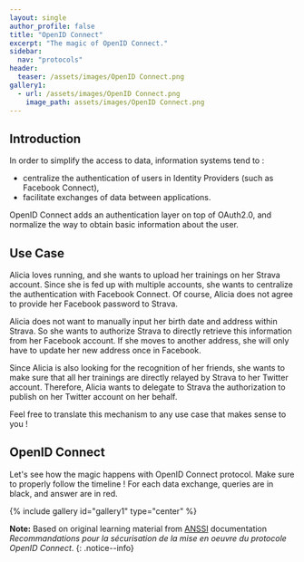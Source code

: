 ```yaml
---
layout: single
author_profile: false
title: "OpenID Connect"
excerpt: "The magic of OpenID Connect."
sidebar:
  nav: "protocols"
header:
  teaser: /assets/images/OpenID Connect.png
gallery1:
  - url: /assets/images/OpenID Connect.png
    image_path: assets/images/OpenID Connect.png
---
```

## Introduction

In order to simplify the access to data, information systems tend to :
- centralize the authentication of users in Identity Providers (such as Facebook Connect),
- facilitate exchanges of data between applications.

OpenID Connect adds an authentication layer on top of OAuth2.0, and normalize the way to obtain basic information about the user.

## Use Case

Alicia loves running, and she wants to upload her trainings on her Strava account. Since she is fed up with multiple accounts, she wants to centralize the authentication with Facebook Connect. Of course, Alicia does not agree to provide her Facebook password to Strava.

Alicia does not want to manually input her birth date and address within Strava. So she wants to authorize Strava to directly retrieve this information from her Facebook account. If she moves to another address, she will only have to update her new address once in Facebook.

Since Alicia is also looking for the recognition of her friends, she wants to make sure that all her trainings are directly relayed by Strava to her Twitter account. Therefore, Alicia wants to delegate to Strava the authorization to publish on her Twitter account on her behalf.

Feel free to translate this mechanism to any use case that makes sense to you !

## OpenID Connect

Let's see how the magic happens with OpenID Connect protocol. Make sure to properly follow the timeline !
For each data exchange, queries are in black, and answer are in red.

{% include gallery id="gallery1" type="center" %}

**Note:** Based on original learning material from [ANSSI](https://www.ssi.gouv.fr) documentation *Recommandations pour la sécurisation de la mise en oeuvre du protocole OpenID Connect*.
{: .notice--info}
